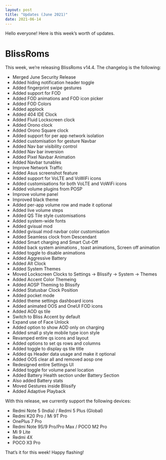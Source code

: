 ```yaml
---
layout: post
title: "Updates (June 2021)"
date: 2021-06-14
---
```


Hello everyone! Here is this week’s worth of updates.

# BlissRoms

This week, we’re releasing BlissRoms v14.4. The changelog is the following:

- Merged June Security Release
- Added hiding notification header toggle
- Added fingerprint swipe gestures
- Added support for FOD
- Added FOD animations and FOD icon picker
- Added FOD Colors
- Added applock
- Added 404 IDE Clock
- Added Fluid Lockscreen clock
- Added Orono clock
- Added Orono Square clock
- Added support for per app network isolation
- Added customisation for gesture Navbar
- Added Nav bar visibility control
- Added Nav bar inversion
- Added Pixel Navbar Animation
- Added Navbar tunables
- Improve Network Traffic
- Added Asus screenshot feature
- Added support for VoLTE and VoWiFi icons
- Added customisations for both VoLTE and VoWiFi icons
- Added volume plugins from POSP
- Improve volume panel
- Improved black theme
- Added per-app volume row and made it optional
- Added live volume steps
- Added QS Tile style customisations
- Added system-wide fonts
- Added gvisual mod
- Added gvisual mod navbar color customisation
- Added Seamless clock from Descendant
- Added Smart charging and Smart Cut-Off
- Added back system animations , toast animations, Screen off animation
- Added toggle to disable animations
- Added Aggressive Battery
- Added Alt Clock
- Added System Themes
- Moved Lockscreen Clocks to Settings -> Blissify -> System -> Themes
- Added Accent Color Themeing
- Added AOSP Theming to Blissify
- Added Statusbar Clock Position
- Added pocket mode
- Added theme settings dashboard icons
- Added animated OOS and OneUI FOD icons
- Added AOD qs tile
- Switch to Bliss Accent by default
- Expand use of Face Unlock
- Added option to show AOD only on charging
- Added small p style mobile type icon style
- Revamped entire qs icons and layout
- Added options to set qs rows and columns
- Added toggle to display qs tile title
- Added qs Header data usage and make it optional
- Added OOS clear all and removed aosp one
- Redesigned entire Settings UI
- Added toggle for volume panel location
- Added Battery Health section under Battery Section
- Also added Battery stats
- Moved Gestures inside Blissify
- Added Adaptive Playback

With this release, we currently support the following devices:

- Redmi Note 5 (India) / Redmi 5 Plus (Global)
- Redmi K20 Pro / Mi 9T Pro
- OnePlus 7 Pro
- Redmi Note 9S/9 Pro/Pro Max / POCO M2 Pro
- Mi 9 Lite
- Redmi 4X
- POCO X3 Pro

That’s it for this week! Happy flashing!
